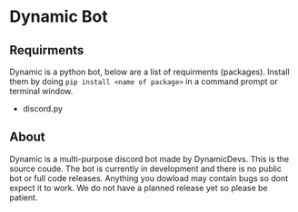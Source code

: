 # Dynamic Bot

## Requirments
Dynamic is a python bot, below are a list of requirments (packages). Install them by doing `pip install <name of package>` in a command prompt or terminal window.
- discord.py

## About
Dynamic is a multi-purpose discord bot made by DynamicDevs. This is the source coude.
The bot is currently in development and there is no public bot or full code releases.
Anything you dowload may contain bugs so dont expect it to work.
We do not have a planned release yet so please be patient.

